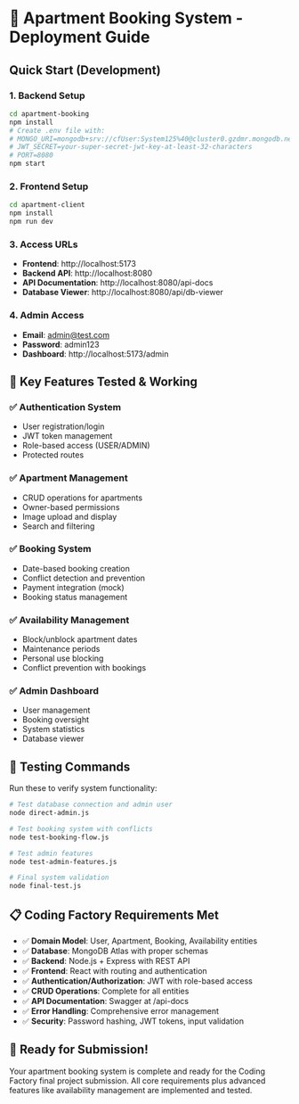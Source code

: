 # 🚀 Apartment Booking System - Deployment Guide

## Quick Start (Development)

### 1. Backend Setup
```bash
cd apartment-booking
npm install
# Create .env file with:
# MONGO_URI=mongodb+srv://cfUser:System125%40@cluster0.gzdmr.mongodb.net/apartment-booking?retryWrites=true&w=majority
# JWT_SECRET=your-super-secret-jwt-key-at-least-32-characters
# PORT=8080
npm start
```

### 2. Frontend Setup
```bash
cd apartment-client
npm install
npm run dev
```

### 3. Access URLs
- **Frontend**: http://localhost:5173
- **Backend API**: http://localhost:8080
- **API Documentation**: http://localhost:8080/api-docs
- **Database Viewer**: http://localhost:8080/api/db-viewer

### 4. Admin Access
- **Email**: admin@test.com
- **Password**: admin123
- **Dashboard**: http://localhost:5173/admin

## 🎯 Key Features Tested & Working

### ✅ Authentication System
- User registration/login
- JWT token management
- Role-based access (USER/ADMIN)
- Protected routes

### ✅ Apartment Management
- CRUD operations for apartments
- Owner-based permissions
- Image upload and display
- Search and filtering

### ✅ Booking System
- Date-based booking creation
- Conflict detection and prevention
- Payment integration (mock)
- Booking status management

### ✅ Availability Management
- Block/unblock apartment dates
- Maintenance periods
- Personal use blocking
- Conflict prevention with bookings

### ✅ Admin Dashboard
- User management
- Booking oversight
- System statistics
- Database viewer

## 🧪 Testing Commands

Run these to verify system functionality:

```bash
# Test database connection and admin user
node direct-admin.js

# Test booking system with conflicts
node test-booking-flow.js

# Test admin features
node test-admin-features.js

# Final system validation
node final-test.js
```

## 📋 Coding Factory Requirements Met

- ✅ **Domain Model**: User, Apartment, Booking, Availability entities
- ✅ **Database**: MongoDB Atlas with proper schemas
- ✅ **Backend**: Node.js + Express with REST API
- ✅ **Frontend**: React with routing and authentication
- ✅ **Authentication/Authorization**: JWT with role-based access
- ✅ **CRUD Operations**: Complete for all entities
- ✅ **API Documentation**: Swagger at /api-docs
- ✅ **Error Handling**: Comprehensive error management
- ✅ **Security**: Password hashing, JWT tokens, input validation

## 🎉 Ready for Submission!

Your apartment booking system is complete and ready for the Coding Factory final project submission. All core requirements plus advanced features like availability management are implemented and tested.
